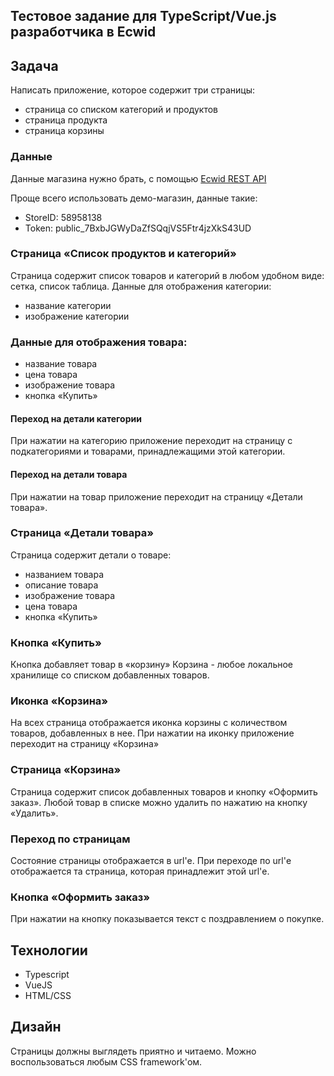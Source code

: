 ## Тестовое задание для TypeScript/Vue.js разработчика в Ecwid

## Задача
Написать приложение, которое содержит три страницы:
- страница со списком категорий и продуктов
- страница продукта
- страница корзины
### Данные
Данные магазина нужно брать, с помощью [Ecwid REST API](https://api-docs.ecwid.com/reference/rest-api)

Проще всего использовать демо-магазин, данные такие:
- StoreID: 58958138
- Token: public_7BxbJGWyDaZfSQqjVS5Ftr4jzXkS43UD

### Страница «Список продуктов и категорий»
Страница содержит список товаров и категорий в любом удобном виде: сетка, список таблица.
Данные для отображения категории:
- название категории
- изображение категории
  
### Данные для отображения товара:
- название товара
- цена товара
- изображение товара
- кнопка «Купить»
#### Переход на детали категории
При нажатии на категорию приложение переходит на страницу с подкатегориями и товарами, принадлежащими этой категории.
#### Переход на детали товара
При нажатии на товар приложение переходит на страницу «Детали товара».
### Страница «Детали товара»
Страница содержит детали о товаре:
- названием товара
- описание товара
- изображение товара
- цена товара
- кнопка «Купить»
### Кнопка «Купить»
Кнопка добавляет товар в «корзину»
Корзина - любое локальное хранилище со списком добавленных товаров.
### Иконка «Корзина»
На всех страница отображается иконка корзины с количеством товаров, добавленных в нее. При нажатии на иконку приложение переходит на страницу «Корзина»
### Страница «Корзина»
Страница содержит список добавленных товаров и кнопку «Оформить заказ».
Любой товар в списке можно удалить по нажатию на кнопку «Удалить».
### Переход по страницам
Состояние страницы отображается в url'е. При переходе по url'е отображается та страница, которая принадлежит этой url'е.
### Кнопка «Оформить заказ»
При нажатии на кнопку показывается текст с поздравлением о покупке.

##  Технологии
- Typescript
- VueJS
- HTML/CSS

## Дизайн
Страницы должны выглядеть приятно и читаемо. Можно воспользоваться любым CSS framework'ом.
